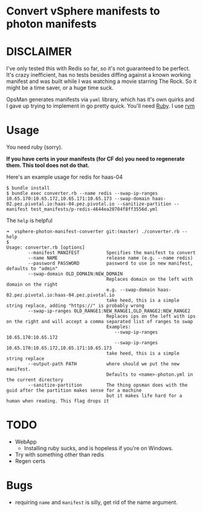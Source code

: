 Convert vSphere manifests to photon manifests
===

# DISCLAIMER
I've only tested this with Redis so far, so it's not guaranteed to be perfect. It's crazy inefficient, has no tests
besides diffing against a known working manifest and was built while I was watching a movie starring The Rock. So it
might be a time saver, or a huge time suck.

OpsMan generates manifests via `yaml` library, which has it's own quirks and I gave up trying to implement in go pretty
quick. You'll need [Ruby](https://www.ruby-lang.org/en/). I use [rvm](http://rvm.io/)

# Usage
You need ruby (sorry).

**If you have certs in your manifests (for CF do) you need to regenerate them.
This tool does not do that.**

Here's an example usage for redis for haas-04

```
$ bundle install
$ bundle exec converter.rb --name redis --swap-ip-ranges 10.65.170:10.65.172,10.65.171:10.65.173 --swap-domain haas-02.pez.pivotal.io:haas-04.pez.pivotal.io --sanitize-partition --manifest test_manifests/p-redis-4644ea20704f8ff3556d.yml
```

The `help` is helpful

```
➜  vsphere-photon-manifest-converter git:(master) ./converter.rb --help                                                                                                                                    $
Usage: converter.rb [options]
        --manifest MANIFEST          Specifies the manifest to convert
        --name NAME                  release name (e.g. --name redis)
        --password PASSWORD          password to use in new manifest, defaults to "admin"
        --swap-domain OLD_DOMAIN:NEW_DOMAIN
                                     Replaces domain on the left with domain on the right
                                     e.g. --swap-domain haas-02.pez.pivotal.io:haas-04.pez.pivotal.io
                                     take heed, this is a simple string replace, adding "https://" is probably wrong
        --swap-ip-ranges OLD_RANGE1:NEW_RANGE1,OLD_RANGE2:NEW_RANGE2
                                     Replaces ips on the left with ips on the right and will accept a comma separated list of ranges to swap
                                     Examples:
                                        --swap-ip-ranges 10.65.170:10.65.172
                                        --swap-ip-ranges 10.65.170:10.65.172,10.65.171:10.65.173
                                     take heed, this is a simple string replace
        --output-path PATH           where should we put the new manifest.
                                     Defaults to <name>-photon.yml in the current directory
        --sanitize-partition         The thing opsman does with the guid after the partition makes sense for a machine
                                     but it makes life hard for a human when reading. This flag drops it
```

# TODO
* WebApp
  * Installing ruby sucks, and is hopeless if you're on Windows.
* Try with something other than redis
* Regen certs

# Bugs
* requiring `name` and `manifest` is silly, get rid of the name argument.

